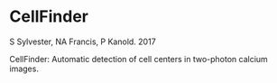 # CellFinder
S Sylvester, NA Francis, P Kanold. 2017

CellFinder: Automatic detection of cell centers in two-photon calcium images.
